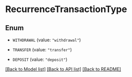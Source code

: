 # RecurrenceTransactionType

## Enum


* `WITHDRAWAL` (value: `"withdrawal"`)

* `TRANSFER` (value: `"transfer"`)

* `DEPOSIT` (value: `"deposit"`)


[[Back to Model list]](../README.md#documentation-for-models) [[Back to API list]](../README.md#documentation-for-api-endpoints) [[Back to README]](../README.md)


